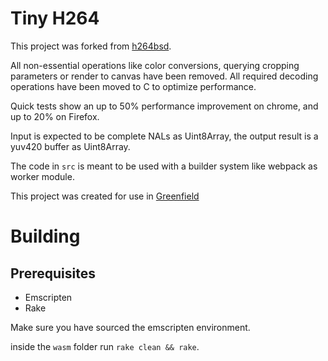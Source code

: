 # Tiny H264

This project was forked from [h264bsd](https://github.com/oneam/h264bsd).

All non-essential operations like color conversions, querying cropping parameters or render to canvas have been removed.
All required decoding operations have been moved to C to optimize performance. 

Quick tests show an up to 50% performance improvement on chrome, and up to 20% on Firefox.

Input is expected to be complete NALs as Uint8Array, the output result is a yuv420 buffer as Uint8Array.

The code in `src` is meant to be used with a builder system like webpack as worker module.

This project was created for use in [Greenfield](https://github.com/udevbe/greenfield)

# Building
## Prerequisites
- Emscripten
- Rake

Make sure you have sourced the emscripten environment.

inside the `wasm` folder run `rake clean && rake`.
